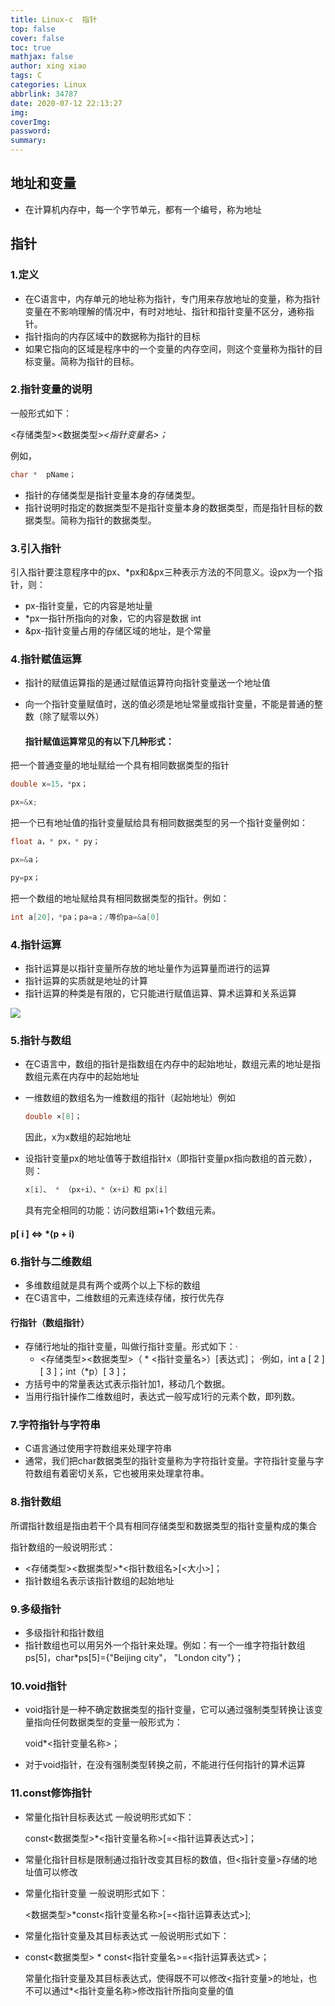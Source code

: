 ```yaml
---
title: Linux-c  指针
top: false
cover: false
toc: true
mathjax: false
author: xing xiao
tags: C
categories: Linux
abbrlink: 34787
date: 2020-07-12 22:13:27
img:
coverImg:
password:
summary:
---
```

## 地址和变量

- 在计算机内存中，每一个字节单元，都有一个编号，称为地址



## 指针

### 1.定义

- 在C语言中，内存单元的地址称为指针，专门用来存放地址的变量，称为指针变量在不影响理解的情况中，有时对地址、指针和指针变量不区分，通称指针。
- 指针指向的内存区域中的数据称为指针的目标
- 如果它指向的区域是程序中的一个变量的内存空间，则这个变量称为指针的目标变量。简称为指针的目标。

### 2.指针变量的说明

  一般形式如下：

<存储类型><数据类型>*<指针变量名>；*

例如，

```c
char *  pName；
```



- 指针的存储类型是指针变量本身的存储类型。
- 指针说明时指定的数据类型不是指针变量本身的数据类型，而是指针目标的数据类型。简称为指针的数据类型。

### 3.引入指针

引入指针要注意程序中的px、*px和&px三种表示方法的不同意义。设px为一个指针，则：

- px-指针变量，它的内容是地址量
- *px一指针所指向的对象，它的内容是数据 int
- &px-指针变量占用的存储区域的地址，是个常量

### 4.指针赋值运算



- 指针的赋值运算指的是通过赋值运算符向指针变量送一个地址值

- 向一个指针变量赋值时，送的值必须是地址常量或指针变量，不能是普通的整数（除了赋零以外）

  #### 指针赋值运算常见的有以下几种形式：

把一个普通变量的地址赋给一个具有相同数据类型的指针

```c
double x=15，*px；

px=&x;
```



把一个已有地址值的指针变量赋给具有相同数据类型的另一个指针变量例如：

```c
float a，* px，* py；

px=&a；

py=px；
```



把一个数组的地址赋给具有相同数据类型的指针。例如：

```c
int a[20]，*pa；pa=a；/等价pa=&a[0]
```

### 4.指针运算

- 指针运算是以指针变量所存放的地址量作为运算量而进行的运算
- 指针运算的实质就是地址的计算
- 指针运算的种类是有限的，它只能进行赋值运算、算术运算和关系运算

![](https://cdn.jsdelivr.net/gh/MoreInterests/CDN/P0712.png)

### 5.指针与数组

- 在C语言中，数组的指针是指数组在内存中的起始地址，数组元素的地址是指数组元素在内存中的起始地址

- 一维数组的数组名为一维数组的指针（起始地址）例如

  ```c
  double ×[8]；
  ```

  

  因此，x为x数组的起始地址

  

- 设指针变量px的地址值等于数组指针x（即指针变量px指向数组的首元数），则：

  ```c
  x[i]、 * （px+i）、*（x+i）和 px[i] 
  ```

  具有完全相同的功能：访问数组第i+1个数组元素。

  

#### p[ i ] <=> *(p + i)



### 6.指针与二维数组

- 多维数组就是具有两个或两个以上下标的数组
- 在C语言中，二维数组的元素连续存储，按行优先存

#### 行指针（数组指针）

- 存储行地址的指针变量，叫做行指针变量。形式如下：·
  - <存储类型><数据类型>（ * <指针变量名>）[表达式]；
    ·例如，int a [ 2 ] [ 3 ]；int（*p）[ 3 ]；
- 方括号中的常量表达式表示指针加1，移动几个数据。
- 当用行指针操作二维数组时，表达式一般写成1行的元素个数，即列数。



### 7.字符指针与字符串

- C语言通过使用字符数组来处理字符串
- 通常，我们把char数据类型的指针变量称为字符指针变量。字符指针变量与字符数组有着密切关系，它也被用来处理拿符串。



### 8.指针数组

所谓指针数组是指由若干个具有相同存储类型和数据类型的指针变量构成的集合

指针数组的一般说明形式：

- <存储类型><数据类型>*<指针数组名>[<大小>]；
- 指针数组名表示该指针数组的起始地址

### 9.多级指针

- 多级指针和指针数组
- 指针数组也可以用另外一个指针来处理。例如：有一个一维字符指针数组ps[5]，char*ps[5]={"Beijing city"，
  "London city"}；

### 10.void指针

- void指针是一种不确定数据类型的指针变量，它可以通过强制类型转换让该变量指向任何数据类型的变量一般形式为：

  void*<指针变量名称>；

- 对于void指针，在没有强制类型转换之前，不能进行任何指针的算术运算



### 11.const修饰指针

- 常量化指针目标表达式
  一般说明形式如下：

  const<数据类型>*<指针变量名称>[=<指针运算表达式>]；

- 常量化指针目标是限制通过指针改变其目标的数值，但<指针变量>存储的地址值可以修改



- 常量化指针变量
  一般说明形式如下：

  <数据类型>*const<指针变量名称>[=<指针运算表达式>];



- 常量化指针变量及其目标表达式
  一般说明形式如下：

- const<数据类型> * const<指针变量名>=<指针运算表达式>；

  常量化指针变量及其目标表达式，使得既不可以修改<指针变量>的地址，也不可以通过*<指针变量名称>修改指针所指向变量的值
